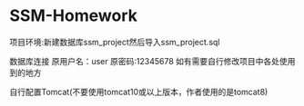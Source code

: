 # SSM-Homework
项目环境:新建数据库ssm_project然后导入ssm_project.sql

数据库连接
原用户名：user
原密码:12345678
如有需要自行修改项目中各处使用到的地方

自行配置Tomcat(不要使用tomcat10或以上版本，作者使用的是tomcat8)

